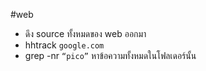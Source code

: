 #web
- ดึง source ทั้งหมดของ web ออกมา
- hhtrack `google.com`
- grep -nr `“pico”` หาข้อความทั้งหมดในโฟลเดอร์นั้น